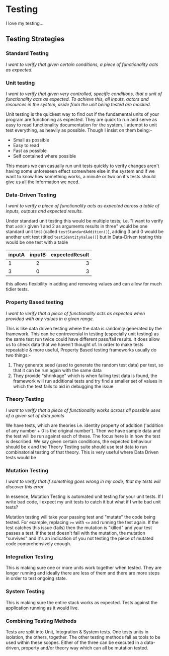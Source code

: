 # Testing

I love my testing...

## Testing Strategies

### Standard Testing

_I want to verify that given certain conditions, a piece of functionality acts as expected._

### Unit testing

_I want to verify that given very controlled, specific conditions, that a unit of functionality acts as expected.  To
achieve this, all inputs, actors and resources in the system, aside from the unit being tested are mocked._

Unit testing is the quickest way to find out if the fundamental units of your program are functioning as expected.  They
are quick to run and serve as easy to read functionality documentation for the system. I attempt to unit test everything,
as heavily as possible.  Though I insist on them being:-

 - Small as possible
 - Easy to read
 - Fast as possible
 - Self contained where possible

 This means we can casually run unit tests quickly to verify changes aren't having some unforeseen effect somewhere else
 in the system and if we want to know how something works, a minute or two on it's tests should give us all the
 information we need.

### Data-Driven Testing

_I want to verify a piece of functionality acts as expected across a table of inputs, outputs and expected results._

Under standard unit testing this would be multiple tests; i.e. "I want to verify that `add()` given 1 and 2 as arguments
results in three" would be one standard unit test (called `testStandardAddition()`), adding 3 and 0 would be another
unit test (titled `testIdentityValue()`) but in Data-Driven testing this would be one test with a table

| inputA | inputB  | expectedResult  |
| ------ |:-------:| ---------------:|
| 1      | 2       | 3               |
| 3      | 0       | 3               |

this allows flexibility in adding and removing values and can allow for much tidier tests.

### Property Based testing

_I want to verify that a piece of functionality acts as expected when provided with any values in a given range._

This is like data driven testing where the data is randomly generated by the framework.   This can be controversial in
testing (especially unit testing) as the same test run twice could have different pass/fail results.  It does allow us
to check data that we haven't thought of.
In order to make tests repeatable & more useful, Property Based testing frameworks usually do two things:-

 1. They generate seed (used to generate the random test data) per test, so that it can be run again with the same data
 2. They provide "shrinkage" which is when failing test data is found, the framework will run additional tests and try
    find a smaller set of values in which the test fails to aid in debugging the issue

### Theory Testing

_I want to verify that a piece of functionality works across all possible uses of a given set of data points_

We have tests, which are theories i.e. identity property of addition ('addition of any number + 0 is the original
number').  Then we have sample data and the test will be run against each of these.  The focus here is in how the test
is described.  We say given certain conditions, the expected behaviour should be x and the Theory Testing suite should
use test data to run combinatorial testing of that theory.
This is very useful where Data Driven tests would be


### Mutation Testing

_I want to verify that if something goes wrong in my code, that my tests will discover this error_

In essence, Mutation Testing is automated unit testing for your unit tests.  If I write bad code, I expect my unit tests
to catch it but what if I write bad unit tests?

Mutation testing will take your passing test and "mutate" the code being tested.  For example, replacing `>=` with `<=`
and running the test again.  If the test catches this issue (fails) then the mutation is "killed" and your test passes a
test.  If the test doesn't fail with the mutation, the mutation "survives" and it's an indication of you not testing the
piece of mutated code comprehensively enough.

### Integration Testing

This is making sure one or more units work together when tested.  They are longer running and ideally there are less of
them and there are more steps in order to test ongoing state.

### System Testing

This is making sure the entire stack works as expected.  Tests against the application running as it would live.

### Combining Testing Methods

Tests are split into Unit, Integration & System tests.  One tests units in isolation, the others, together.  The other testing methods fall as tools to be used within these scopes.  Either of the three can be executed in a data-driven, property and/or theory way which can all be mutation tested.   
